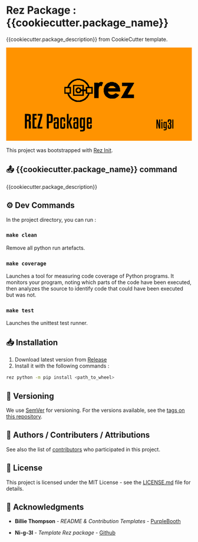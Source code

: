 # Rez Package : {{cookiecutter.package_name}}

{{cookiecutter.package_description}} from CookieCutter template.

![Demo](.media/header.png)

This project was bootstrapped with [Rez Init](https://github.com/Ni-g-3l/rez-init).

## 📤 {{cookiecutter.package_name}} command

{{cookiecutter.package_description}}

## ⚙️ Dev Commands

In the project directory, you can run :

### `make clean`

Remove all python run artefacts.

### `make coverage`

Launches a tool for measuring code coverage of Python programs. It monitors your program, noting which parts of the code have been executed, then analyzes the source to identify code that could have been executed but was not.

### `make test`

Launches the unittest test runner.

## 📥 Installation

1. Download latest version from [Release](https://github.com/Ni-g-3l/{{cookiecutter.package_name}}/releases)
2. Install it with the following commands :

```bash
rez python -m pip install <path_to_wheel>
```

## 🔢 Versioning

We use [SemVer](http://semver.org/) for versioning. For the versions available, see the [tags on this repository](https://github.com/Ni-g-3l/{{cookiecutter.package_name}}/tags).

## 🤹 Authors / Contributers / Attributions

See also the list of [contributors](https://github.com/Ni-g-3l/{{cookiecutter.package_name}}/contributors) who participated in this project.

## 📃 License

This project is licensed under the MIT License - see the [LICENSE.md](LICENSE) file for details.

## 👏 Acknowledgments

* **Billie Thompson** - *README & Contribution Templates* - [PurpleBooth](https://github.com/PurpleBooth)

* **Ni-g-3l** - *Template Rez package* - [Github](https://github.com/Ni-g-3l/)
